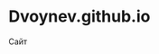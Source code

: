 # Dvoynev.github.io  [](file:///C:/Users/ildvo/OneDrive/%D0%A0%D0%B0%D0%B1%D0%BE%D1%87%D0%B8%D0%B9%20%D1%81%D1%82%D0%BE%D0%BB/index.html)
Сайт
